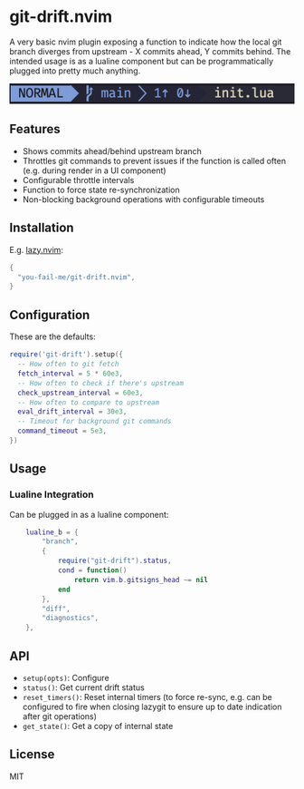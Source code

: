 # git-drift.nvim

A very basic nvim plugin exposing a function to indicate how the local git branch diverges from upstream - X commits ahead, Y commits behind. The intended usage is as a lualine component but can be programmatically plugged into pretty much anything.

![lualine usage example](./doc/lualine-drift.png)

## Features

- Shows commits ahead/behind upstream branch
- Throttles git commands to prevent issues if the function is called often (e.g. during render in a UI component)
- Configurable throttle intervals
- Function to force state re-synchronization
- Non-blocking background operations with configurable timeouts

## Installation

E.g. [lazy.nvim](https://github.com/folke/lazy.nvim):

```lua
{
  "you-fail-me/git-drift.nvim",
}
```

## Configuration

These are the defaults:

```lua
require('git-drift').setup({
  -- How often to git fetch
  fetch_interval = 5 * 60e3,
  -- How often to check if there's upstream
  check_upstream_interval = 60e3,
  -- How often to compare to upstream
  eval_drift_interval = 30e3,
  -- Timeout for background git commands
  command_timeout = 5e3,
})
```

## Usage

### Lualine Integration

Can be plugged in as a lualine component:

```lua
    lualine_b = {
        "branch",
        {
            require("git-drift").status,
            cond = function()
                return vim.b.gitsigns_head ~= nil
            end
        },
        "diff",
        "diagnostics",
    },
```

## API

- `setup(opts)`: Configure
- `status()`: Get current drift status
- `reset_timers()`: Reset internal timers (to force re-sync, e.g. can be configured to fire when closing lazygit to ensure up to date indication after git operations)
- `get_state()`: Get a copy of internal state

## License

MIT

